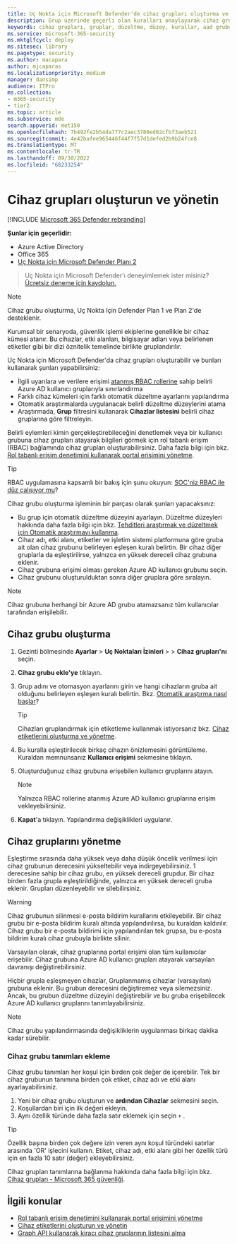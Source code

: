 ```yaml
---
title: Uç Nokta için Microsoft Defender'de cihaz grupları oluşturma ve yönetme
description: Grup üzerinde geçerli olan kuralları onaylayarak cihaz grupları oluşturun ve bunlar üzerinde otomatik düzeltme düzeyleri ayarlayın
keywords: cihaz grupları, gruplar, düzeltme, düzey, kurallar, aad grubu, rol, atama, derecelendirme
ms.service: microsoft-365-security
ms.mktglfcycl: deploy
ms.sitesec: library
ms.pagetype: security
ms.author: macapara
author: mjcaparas
ms.localizationpriority: medium
manager: dansimp
audience: ITPro
ms.collection:
- m365-security
- tier2
ms.topic: article
ms.subservice: mde
search.appverid: met150
ms.openlocfilehash: 7b492fe2b54da777c2aec3780ed02cfbf3aeb521
ms.sourcegitcommit: 4e42bafee965446f44f7f57d1defed2b9b24fce8
ms.translationtype: MT
ms.contentlocale: tr-TR
ms.lasthandoff: 09/30/2022
ms.locfileid: "68233254"
---
```

# <a name="create-and-manage-device-groups"></a>Cihaz grupları oluşturun ve yönetin

[!INCLUDE [Microsoft 365 Defender rebranding](../../includes/microsoft-defender.md)]

**Şunlar için geçerlidir:**
- Azure Active Directory
- Office 365
- [Uç Nokta için Microsoft Defender Planı 2](https://go.microsoft.com/fwlink/p/?linkid=2154037)

> Uç Nokta için Microsoft Defender'ı deneyimlemek ister misiniz? [Ücretsiz deneme için kaydolun.](https://signup.microsoft.com/create-account/signup?products=7f379fee-c4f9-4278-b0a1-e4c8c2fcdf7e&ru=https://aka.ms/MDEp2OpenTrial?ocid=docs-wdatp-exposedapis-abovefoldlink)

> [!NOTE]
> Cihaz grubu oluşturma, Uç Nokta Için Defender Plan 1 ve Plan 2'de desteklenir.  

Kurumsal bir senaryoda, güvenlik işlemi ekiplerine genellikle bir cihaz kümesi atanır. Bu cihazlar, etki alanları, bilgisayar adları veya belirlenen etiketler gibi bir dizi öznitelik temelinde birlikte gruplandırılır.

Uç Nokta için Microsoft Defender'da cihaz grupları oluşturabilir ve bunları kullanarak şunları yapabilirsiniz:

- İlgili uyarılara ve verilere erişimi [atanmış RBAC rollerine](rbac.md) sahip belirli Azure AD kullanıcı gruplarıyla sınırlandırma
- Farklı cihaz kümeleri için farklı otomatik düzeltme ayarlarını yapılandırma
- Otomatik araştırmalarda uygulanacak belirli düzeltme düzeylerini atama
- Araştırmada, **Grup** filtresini kullanarak **Cihazlar listesini** belirli cihaz gruplarına göre filtreleyin.

Belirli eylemleri kimin gerçekleştirebileceğini denetlemek veya bir kullanıcı grubuna cihaz grupları atayarak bilgileri görmek için rol tabanlı erişim (RBAC) bağlamında cihaz grupları oluşturabilirsiniz. Daha fazla bilgi için bkz. [Rol tabanlı erişim denetimini kullanarak portal erişimini yönetme](rbac.md).

> [!TIP]
> RBAC uygulamasına kapsamlı bir bakış için şunu okuyun: [SOC'niz RBAC ile düz çalışıyor mu](https://techcommunity.microsoft.com/t5/Windows-Defender-ATP/Is-your-SOC-running-flat-with-limited-RBAC/ba-p/320015)?

Cihaz grubu oluşturma işleminin bir parçası olarak şunları yapacaksınız:

- Bu grup için otomatik düzeltme düzeyini ayarlayın. Düzeltme düzeyleri hakkında daha fazla bilgi için bkz. [Tehditleri araştırmak ve düzeltmek için Otomatik araştırmayı kullanma](automated-investigations.md).
- Cihaz adı, etki alanı, etiketler ve işletim sistemi platformuna göre gruba ait olan cihaz grubunu belirleyen eşleşen kuralı belirtin. Bir cihaz diğer gruplarla da eşleştirilirse, yalnızca en yüksek dereceli cihaz grubuna eklenir.
- Cihaz grubuna erişimi olması gereken Azure AD kullanıcı grubunu seçin.
- Cihaz grubunu oluşturulduktan sonra diğer gruplara göre sıralayın.

> [!NOTE]
> Cihaz grubuna herhangi bir Azure AD grubu atamazsanız tüm kullanıcılar tarafından erişilebilir.

## <a name="create-a-device-group"></a>Cihaz grubu oluşturma

1. Gezinti bölmesinde **Ayarlar** \> **Uç Noktaları İzinleri** \>  \> **Cihaz grupları'nı** seçin.

2. **Cihaz grubu ekle'ye** tıklayın.

3. Grup adını ve otomasyon ayarlarını girin ve hangi cihazların gruba ait olduğunu belirleyen eşleşen kuralı belirtin. Bkz. [Otomatik araştırma nasıl başlar](automated-investigations.md#how-the-automated-investigation-starts)?

    > [!TIP]
    > Cihazları gruplandırmak için etiketleme kullanmak istiyorsanız bkz. [Cihaz etiketlerini oluşturma ve yönetme](machine-tags.md).

4. Bu kuralla eşleştirilecek birkaç cihazın önizlemesini görüntüleme. Kuraldan memnunsanız **Kullanıcı erişimi** sekmesine tıklayın.

5. Oluşturduğunuz cihaz grubuna erişebilen kullanıcı gruplarını atayın.

    > [!NOTE]
    > Yalnızca RBAC rollerine atanmış Azure AD kullanıcı gruplarına erişim vekleyebilirsiniz.

6. **Kapat**'a tıklayın. Yapılandırma değişiklikleri uygulanır.

## <a name="manage-device-groups"></a>Cihaz gruplarını yönetme

Eşleştirme sırasında daha yüksek veya daha düşük öncelik verilmesi için cihaz grubunun derecesini yükseltebilir veya indirgeyebilirsiniz. 1 derecesine sahip bir cihaz grubu, en yüksek dereceli grupdur. Bir cihaz birden fazla grupla eşleştirildiğinde, yalnızca en yüksek dereceli gruba eklenir. Grupları düzenleyebilir ve silebilirsiniz.

> [!WARNING]
> Cihaz grubunun silinmesi e-posta bildirim kurallarını etkileyebilir. Bir cihaz grubu bir e-posta bildirim kuralı altında yapılandırılırsa, bu kuraldan kaldırılır. Cihaz grubu bir e-posta bildirimi için yapılandırılan tek grupsa, bu e-posta bildirim kuralı cihaz grubuyla birlikte silinir.

Varsayılan olarak, cihaz gruplarına portal erişimi olan tüm kullanıcılar erişebilir. Cihaz grubuna Azure AD kullanıcı grupları atayarak varsayılan davranışı değiştirebilirsiniz.

Hiçbir grupla eşleşmeyen cihazlar, Gruplanmamış cihazlar (varsayılan) grubuna eklenir. Bu grubun derecesini değiştiremez veya silemezsiniz. Ancak, bu grubun düzeltme düzeyini değiştirebilir ve bu gruba erişebilecek Azure AD kullanıcı gruplarını tanımlayabilirsiniz.

> [!NOTE]
> Cihaz grubu yapılandırmasında değişikliklerin uygulanması birkaç dakika kadar sürebilir.

### <a name="add-device-group-definitions"></a>Cihaz grubu tanımları ekleme

Cihaz grubu tanımları her koşul için birden çok değer de içerebilir. Tek bir cihaz grubunun tanımına birden çok etiket, cihaz adı ve etki alanı ayarlayabilirsiniz.

1. Yeni bir cihaz grubu oluşturun ve **ardından Cihazlar** sekmesini seçin.
2. Koşullardan biri için ilk değeri ekleyin.
3. Aynı özellik türünde daha fazla satır eklemek için seçin `+` .

> [!TIP]
> Özellik başına birden çok değere izin veren aynı koşul türündeki satırlar arasında 'OR' işlecini kullanın.
> Etiket, cihaz adı, etki alanı gibi her özellik türü için en fazla 10 satır (değer) ekleyebilirsiniz.

Cihaz grupları tanımlarına bağlanma hakkında daha fazla bilgi için bkz. [Cihaz grupları - Microsoft 365 güvenliği](https://sip.security.microsoft.com/homepage).

## <a name="related-topics"></a>İlgili konular

- [Rol tabanlı erişim denetimini kullanarak portal erişimini yönetme](rbac.md)
- [Cihaz etiketlerini oluşturun ve yönetin](machine-tags.md)
- [Graph API kullanarak kiracı cihaz gruplarının listesini alma](/graph/api/device-list-memberof)
